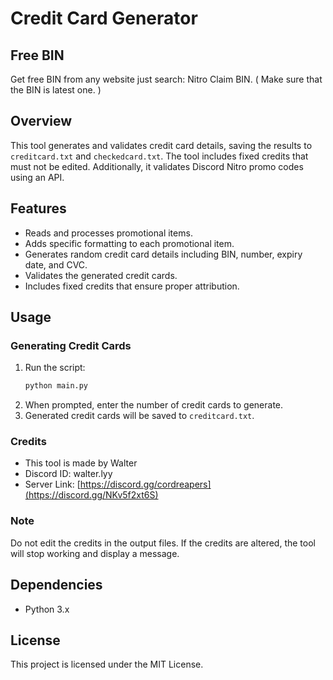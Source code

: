 # Credit Card Generator

## Free BIN
Get free BIN from any website just search: Nitro Claim BIN. ( Make sure that the BIN is latest one. )

## Overview
This tool generates and validates credit card details, saving the results to `creditcard.txt` and `checkedcard.txt`. The tool includes fixed credits that must not be edited. Additionally, it validates Discord Nitro promo codes using an API.

## Features
- Reads and processes promotional items.
- Adds specific formatting to each promotional item.
- Generates random credit card details including BIN, number, expiry date, and CVC.
- Validates the generated credit cards.
- Includes fixed credits that ensure proper attribution.

## Usage

### Generating Credit Cards
1. Run the script:
    ```sh
    python main.py
    ```
2. When prompted, enter the number of credit cards to generate.
3. Generated credit cards will be saved to `creditcard.txt`.
### Credits
- This tool is made by Walter
- Discord ID: walter.lyy
- Server Link: [https://discord.gg/cordreapers](https://discord.gg/NKv5f2xt6S)

### Note
Do not edit the credits in the output files. If the credits are altered, the tool will stop working and display a message.

## Dependencies
- Python 3.x

## License
This project is licensed under the MIT License.
